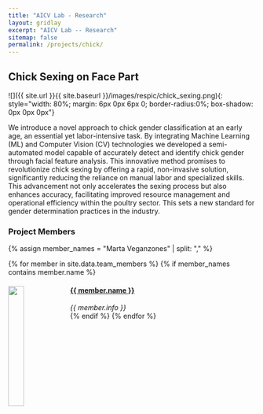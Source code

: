 ```yaml
---
title: "AICV Lab - Research"
layout: gridlay
excerpt: "AICV Lab -- Research"
sitemap: false
permalink: /projects/chick/
---
```


## Chick Sexing on Face Part

![]({{ site.url }}{{ site.baseurl }}/images/respic/chick_sexing.png){: style="width: 80%;  margin: 6px 0px 6px 0; border-radius:0%; box-shadow: 0px 0px 0px"}

We introduce a novel approach to chick gender classification at an early age, an essential yet labor-intensive task. By integrating Machine Learning (ML) and Computer Vision (CV) technologies we developed a semi-automated model capable of accurately detect and identify chick gender through facial feature analysis. This innovative method promises to revolutionize chick sexing by offering a rapid, non-invasive solution, significantly reducing the reliance on manual labor and specialized skills. This advancement not only accelerates the sexing process but also enhances accuracy, facilitating improved resource management and operational efficiency within the poultry sector. This sets a new standard for gender determination practices in the industry.


### Project Members 

{% assign member_names = "Marta Veganzones" | split: "," %}

{% for member in site.data.team_members %}
{% if member_names contains member.name %}
<div class="col-sm-6 clearfix">
  <img src="{{ site.url }}{{ site.baseurl }}/images/teampic/{{ member.photo }}" class="img-responsive" width="25%" style="float: left" />
  <h4><a href="{{ member.url }}" class="off">{{ member.name }}</a></h4>
  <i>{{ member.info }}</i>
</div>
{% endif %}
{% endfor %}